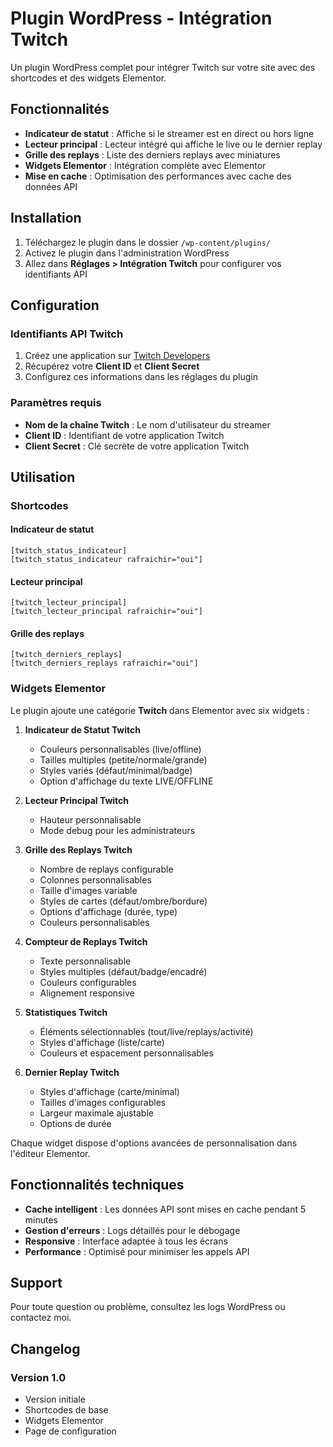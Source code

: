 # Plugin WordPress - Intégration Twitch

Un plugin WordPress complet pour intégrer Twitch sur votre site avec des shortcodes et des widgets Elementor.

## Fonctionnalités

- **Indicateur de statut** : Affiche si le streamer est en direct ou hors ligne
- **Lecteur principal** : Lecteur intégré qui affiche le live ou le dernier replay
- **Grille des replays** : Liste des derniers replays avec miniatures
- **Widgets Elementor** : Intégration complète avec Elementor
- **Mise en cache** : Optimisation des performances avec cache des données API

## Installation

1. Téléchargez le plugin dans le dossier `/wp-content/plugins/`
2. Activez le plugin dans l'administration WordPress
3. Allez dans **Réglages > Intégration Twitch** pour configurer vos identifiants API

## Configuration

### Identifiants API Twitch

1. Créez une application sur [Twitch Developers](https://dev.twitch.tv/console)
2. Récupérez votre **Client ID** et **Client Secret**
3. Configurez ces informations dans les réglages du plugin

### Paramètres requis

- **Nom de la chaîne Twitch** : Le nom d'utilisateur du streamer
- **Client ID** : Identifiant de votre application Twitch
- **Client Secret** : Clé secrète de votre application Twitch

## Utilisation

### Shortcodes

#### Indicateur de statut
```
[twitch_status_indicateur]
[twitch_status_indicateur rafraichir="oui"]
```

#### Lecteur principal
```
[twitch_lecteur_principal]
[twitch_lecteur_principal rafraichir="oui"]
```

#### Grille des replays
```
[twitch_derniers_replays]
[twitch_derniers_replays rafraichir="oui"]
```

### Widgets Elementor

Le plugin ajoute une catégorie **Twitch** dans Elementor avec six widgets :

1. **Indicateur de Statut Twitch**
   - Couleurs personnalisables (live/offline)
   - Tailles multiples (petite/normale/grande)
   - Styles variés (défaut/minimal/badge)
   - Option d'affichage du texte LIVE/OFFLINE

2. **Lecteur Principal Twitch**
   - Hauteur personnalisable
   - Mode debug pour les administrateurs

3. **Grille des Replays Twitch**
   - Nombre de replays configurable
   - Colonnes personnalisables
   - Taille d'images variable
   - Styles de cartes (défaut/ombre/bordure)
   - Options d'affichage (durée, type)
   - Couleurs personnalisables

4. **Compteur de Replays Twitch**
   - Texte personnalisable
   - Styles multiples (défaut/badge/encadré)
   - Couleurs configurables
   - Alignement responsive

5. **Statistiques Twitch**
   - Éléments sélectionnables (tout/live/replays/activité)
   - Styles d'affichage (liste/carte)
   - Couleurs et espacement personnalisables

6. **Dernier Replay Twitch**
   - Styles d'affichage (carte/minimal)
   - Tailles d'images configurables
   - Largeur maximale ajustable
   - Options de durée

Chaque widget dispose d'options avancées de personnalisation dans l'éditeur Elementor.

## Fonctionnalités techniques

- **Cache intelligent** : Les données API sont mises en cache pendant 5 minutes
- **Gestion d'erreurs** : Logs détaillés pour le débogage
- **Responsive** : Interface adaptée à tous les écrans
- **Performance** : Optimisé pour minimiser les appels API

## Support

Pour toute question ou problème, consultez les logs WordPress ou contactez moi.

## Changelog

### Version 1.0
- Version initiale
- Shortcodes de base
- Widgets Elementor
- Page de configuration
